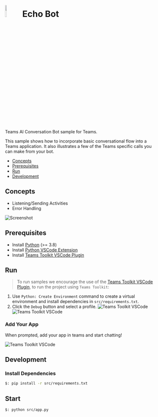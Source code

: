 # <img src="../../../assets/icon.png" height="10%" width="10%" /> Echo Bot

Teams AI Conversation Bot sample for Teams.

This sample shows how to incorporate basic conversational flow into a Teams application. It also illustrates a few of the Teams specific calls you can make from your bot.

- [Concepts](#concepts)
- [Prerequisites](#prerequisites)
- [Run](#run)
- [Development](#development)

## Concepts

- Listening/Sending Activities
- Error Handling

![Screenshot](./assets/screenshot_0.png)

## Prerequisites

- Install [Python](https://www.python.org/downloads/) (>= 3.8)
- Install [Python VSCode Extension](https://marketplace.visualstudio.com/items?itemName=ms-python.python)
- Install [Teams Toolkit VSCode Plugin](https://marketplace.visualstudio.com/items?itemName=TeamsDevApp.ms-teams-vscode-extension)

## Run

> To run samples we encourage the use of the [Teams Toolkit VSCode Plugin](https://marketplace.visualstudio.com/items?itemName=TeamsDevApp.ms-teams-vscode-extension), to run the project using `Teams Toolkit`:
1. Use `Python: Create Environment` command to create a virtual environment and install dependencies in `src/requirements.txt`.
2. Click the `Debug` button and select a profile.
![Teams Toolkit VSCode](./assets/screenshot_1.png)  
![Teams Toolkit VSCode](./assets/screenshot_2.png)

### Add Your App

When prompted, add your app in teams and start chatting!  

![Teams Toolkit VSCode](./assets/screenshot_3.png)

## Development

### Install Dependencies

```bash
$: pip install -r src/requirements.txt
```

## Start

```bash
$: python src/app.py
```
